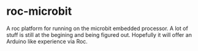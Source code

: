 # roc-microbit
A roc platform for running on the microbit embedded processor.
A lot of stuff is still at the begining and being figured out.
Hopefully it will offer an Arduino like experience via Roc.
